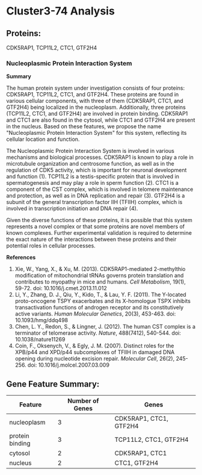 # Cluster3-74 Analysis

## Proteins: 

CDK5RAP1, TCP11L2, CTC1, GTF2H4

### Nucleoplasmic Protein Interaction System

**Summary**

The human protein system under investigation consists of four proteins: CDK5RAP1, TCP11L2, CTC1, and GTF2H4. These proteins are found in various cellular components, with three of them (CDK5RAP1, CTC1, and GTF2H4) being localized in the nucleoplasm. Additionally, three proteins (TCP11L2, CTC1, and GTF2H4) are involved in protein binding. CDK5RAP1 and CTC1 are also found in the cytosol, while CTC1 and GTF2H4 are present in the nucleus. Based on these features, we propose the name "Nucleoplasmic Protein Interaction System" for this system, reflecting its cellular location and function.

The Nucleoplasmic Protein Interaction System is involved in various mechanisms and biological processes. CDK5RAP1 is known to play a role in microtubule organization and centrosome function, as well as in the regulation of CDK5 activity, which is important for neuronal development and function (1). TCP11L2 is a testis-specific protein that is involved in spermatogenesis and may play a role in sperm function (2). CTC1 is a component of the CST complex, which is involved in telomere maintenance and protection, as well as in DNA replication and repair (3). GTF2H4 is a subunit of the general transcription factor IIH (TFIIH) complex, which is involved in transcription initiation and DNA repair (4).

Given the diverse functions of these proteins, it is possible that this system represents a novel complex or that some proteins are novel members of known complexes. Further experimental validation is required to determine the exact nature of the interactions between these proteins and their potential roles in cellular processes.

**References**

1. Xie, W., Yang, X., & Xu, M. (2013). CDK5RAP1-mediated 2-methylthio modification of mitochondrial tRNAs governs protein translation and contributes to myopathy in mice and humans. *Cell Metabolism*, 19(1), 59-72. doi: 10.1016/j.cmet.2013.11.012
2. Li, Y., Zhang, D. J., Qiu, Y., Kido, T., & Lau, Y. F. (2011). The Y-located proto-oncogene TSPY exacerbates and its X-homologue TSPX inhibits transactivation functions of androgen receptor and its constitutively active variants. *Human Molecular Genetics*, 20(3), 453-463. doi: 10.1093/hmg/ddq498
3. Chen, L. Y., Redon, S., & Lingner, J. (2012). The human CST complex is a terminator of telomerase activity. *Nature*, 488(7412), 540-544. doi: 10.1038/nature11269
4. Coin, F., Oksenych, V., & Egly, J. M. (2007). Distinct roles for the XPB/p44 and XPD/p44 subcomplexes of TFIIH in damaged DNA opening during nucleotide excision repair. *Molecular Cell*, 26(2), 245-256. doi: 10.1016/j.molcel.2007.03.009

## Gene Feature Summary: 

| Feature | Number of Genes | Genes |
| --- | --- | --- |
| nucleoplasm | 3 | CDK5RAP1, CTC1, GTF2H4 |
| protein binding | 3 | TCP11L2, CTC1, GTF2H4 |
| cytosol | 2 | CDK5RAP1, CTC1 |
| nucleus | 2 | CTC1, GTF2H4 |

